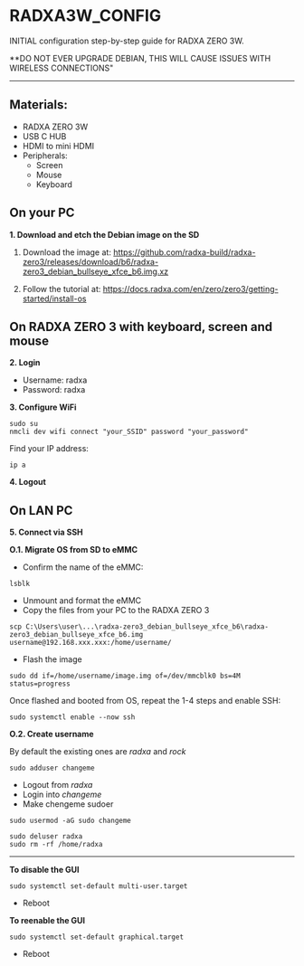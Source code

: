 # RADXA3W_CONFIG

INITIAL configuration step-by-step guide for RADXA ZERO 3W.

**DO NOT EVER UPGRADE DEBIAN, THIS WILL CAUSE ISSUES WITH WIRELESS CONNECTIONS"

------
## Materials:
- RADXA ZERO 3W
- USB C HUB
- HDMI to mini HDMI
- Peripherals:
  - Screen
  - Mouse
  - Keyboard

## On your PC

**1. Download and etch the Debian image on the SD**

1. Download the image at: https://github.com/radxa-build/radxa-zero3/releases/download/b6/radxa-zero3_debian_bullseye_xfce_b6.img.xz

2. Follow the  tutorial at: https://docs.radxa.com/en/zero/zero3/getting-started/install-os

## On RADXA ZERO 3 with keyboard, screen and mouse

**2. Login**
- Username: radxa
- Password: radxa


**3. Configure WiFi**
  

```
sudo su
nmcli dev wifi connect "your_SSID" password "your_password"
```

Find your IP address:

```
ip a
```

**4. Logout**

## On LAN PC

**5. Connect via SSH**

**O.1. Migrate OS from SD to eMMC**
- Confirm the name of the eMMC:
```
lsblk
```
- Unmount and format the eMMC
- Copy the files from your PC to the RADXA ZERO 3
```
scp C:\Users\user\...\radxa-zero3_debian_bullseye_xfce_b6\radxa-zero3_debian_bullseye_xfce_b6.img username@192.168.xxx.xxx:/home/username/
```
- Flash the image
```
sudo dd if=/home/username/image.img of=/dev/mmcblk0 bs=4M status=progress
```
Once flashed and booted from OS, repeat the 1-4 steps and enable SSH:
```
sudo systemctl enable --now ssh
```

**O.2. Create username**

By default the existing ones are *radxa* and *rock*
    
```
sudo adduser changeme
```
  - Logout from *radxa*
  - Login into *changeme*
  - Make chengeme sudoer
    
```
sudo usermod -aG sudo changeme
```

```
sudo deluser radxa
sudo rm -rf /home/radxa
```

----------

**To disable the GUI**

```
sudo systemctl set-default multi-user.target
```
- Reboot
  
**To reenable the GUI**

```
sudo systemctl set-default graphical.target
```
- Reboot
